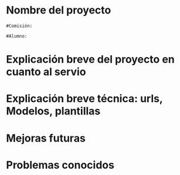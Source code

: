 # Nombre del proyecto

    #Comisión:
    
    #Alumno:
# Explicación breve del proyecto en cuanto al servio

# Explicación breve técnica: urls, Modelos, plantillas

# Mejoras futuras 

# Problemas conocidos 